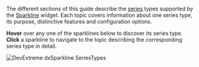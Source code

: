 The different sections of this guide describe the [series](/concepts/05%20Widgets/Sparkline/10%20Visual%20Elements/10%20Series.md '/Documentation/Guide/Widgets/Sparkline/Visual_Elements/#Series') types supported by the [Sparkline](/api-reference/20%20Data%20Visualization%20Widgets/dxSparkline '/Documentation/ApiReference/Data_Visualization_Widgets/dxSparkline/') widget. Each topic covers information about one series type, its purpose, distinctive features and configuration options.

**Hover** over any one of the sparklines below to discover its series type. **Click** a sparkline to navigate to the topic describing the corresponding series type in detail.

<p><img style="margin:0px auto;display:block" src="/Content/images/doc/18_2/ChartJS/SparklineAllTypes.png" alt="DevExtreme dxSparkline SeriesTypes" usemap="#sparklineSeriesTypes" /></p>

<map name="sparklineSeriesTypes">
    <area shape="rect" title="Line" coords="1,1,251,80" href="/Documentation/Guide/Widgets/Sparkline/Series_Types/#Line" />
    <area shape="rect" title="Area" coords="1,101,251,180" href="/Documentation/Guide/Widgets/Sparkline/Series_Types/#Area" />
    <area shape="rect" title="Spline Area" coords="270,100,520,180" href="/Documentation/Guide/Widgets/Sparkline/Series_Types/#Spline_Area" />
    <area shape="rect" title="Spline" coords="271,1,521,80" href="/Documentation/Guide/Widgets/Sparkline/Series_Types/#Spline" />
    <area shape="rect" title="Step Line" coords="541,1,789,80" href="/Documentation/Guide/Widgets/Sparkline/Series_Types/#Step_Line" />
    <area shape="rect" title="Bar" coords="1,200,385,320" href="/Documentation/Guide/Widgets/Sparkline/Series_Types/#Bar" />
    <area shape="rect" title="Step Area" coords="541,100,789,180" href="/Documentation/Guide/Widgets/Sparkline/Series_Types/#Step_Area" />
    <area shape="rect" title="Win-Loss" coords="405,200,789,320" href="/Documentation/Guide/Widgets/Sparkline/Series_Types/#Win-Loss" />
</map>
